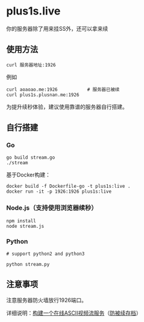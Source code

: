 # plus1s.live

你的服务器除了用来挂SS外，还可以拿来续

## 使用方法
```
curl 服务器地址:1926
```

例如

```
curl aoaoao.me:1926           # 服务器已被续
curl plus1s.plusnan.me:1926
```

为提升续秒体验，建议使用靠谱的服务器自行搭建。

## 自行搭建

### Go

```
go build stream.go
./stream
```

基于Docker构建：

```
docker build -f Dockerfile-go -t plus1s:live .
docker run -it -p 1926:1926 plus1s:live
```

### Node.js（支持使用浏览器续秒）

```
npm install
node stream.js
```

### Python 

```
# support python2 and python3

python stream.py
```

## 注意事项
注意服务器防火墙放行1926端口。

详细说明：[构建一个在线ASCII视频流服务](https://hfo4.github.io/2018/03/26/e6-9e-84-e5-bb-ba-e4-b8-80-e4-b8-aa-e5-9c-a8-e7-ba-bfascii-e8-a7-86-e9-a2-91-e6-b5-81-e6-9c-8d-e5-8a-a1/)（[防被续存档](https://web.archive.org/web/20200314224703/https://hfo4.github.io/2018/03/26/e6-9e-84-e5-bb-ba-e4-b8-80-e4-b8-aa-e5-9c-a8-e7-ba-bfascii-e8-a7-86-e9-a2-91-e6-b5-81-e6-9c-8d-e5-8a-a1/)）
